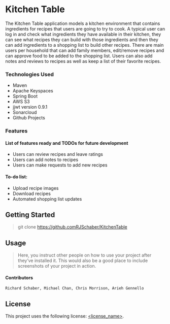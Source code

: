 # Kitchen Table #

The Kitchen Table application models a kitchen environment that contains ingredients for recipes that users are going to try to cook. A typical user can log in and check what ingredients they have available in their kitchen, they can see what recipes they can build with those ingredients and then they can add ingredients to a shopping list to build other recipes. There are main users per household that can add family members, edit/remove recipes and can approve food to be added to the shopping list. Users can also add notes and reviews to recipes as well as keep a list of their favorite recipes.

### Technologies Used ###

* Maven
* Apache Keyspaces
* Spring Boot
* AWS S3
* jjwt version 0.9.1
* Sonarcloud
* Github Projects

### Features ###

#### List of features ready and TODOs for future development ####

* Users can review recipes and leave ratings
* Users can add notes to recipes
* Users can make requests to add new recipes

#### To-do list: ####

* Upload recipe images
* Download recipes
* Automated shopping list updates

## Getting Started
   
>git clone https://github.comRJSchaber/KitchenTable

## Usage

> Here, you instruct other people on how to use your project after they’ve installed it. This would also be a good place to include screenshots of your project in action.

#### Contributors ####

    Richard Schaber, Michael Chan, Chris Morrison, Arieh Gennello
    
## License

This project uses the following license: [<license_name>](<link>).
